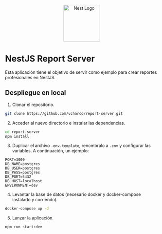 <p align="center">
  <a href="http://nestjs.com/" target="blank"><img src="https://nestjs.com/img/logo-small.svg" width="120" alt="Nest Logo" /></a>
</p>

# NestJS Report Server

Esta aplicación tiene el objetivo de servir como ejemplo para crear reportes profesionales en NestJS.

## Despliegue en local

1. Clonar el repositorio.

```bash
git clone https://github.com/vcharco/report-server.git
```

2. Acceder al nuevo directorio e instalar las dependencias.

```bash
cd report-server
npm install
```

3. Duplicar el archivo `.env.template`, renombralo a `.env` y configurar las variables. A continuación, un ejemplo:

```text
PORT=3000
DB_NAME=postgres
DB_USER=postgres
DB_PASS=postgres
DB_PORT=5432
DB_HOST=localhost
ENVIRONMENT=dev
```

4. Levantar la base de datos (necesario docker y docker-compose instalado y corriendo).

```bash
docker-compose up -d
```

5. Lanzar la aplicación.

```bash
npm run start:dev
```
